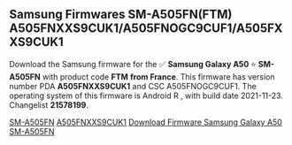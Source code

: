 <h2>Samsung Firmwares SM-A505FN(FTM) A505FNXXS9CUK1/A505FNOGC9CUF1/A505FXXS9CUK1</h2>
Download the Samsung firmware for the ✅ <strong>Samsung Galaxy A50 </strong> ⭐ <strong>SM-A505FN</strong> with product code <strong>FTM</strong> <strong> from France</strong>. This firmware has version number PDA <strong>A505FNXXS9CUK1</strong> and CSC A505FNOGC9CUF1. The operating system of this firmware is Android R , with build date 2021-11-23. Changelist <strong>21578199</strong>.


[SM-A505FN](https://samfirm.shop/samsung/model/SM-A505FN)
[A505FNXXS9CUK1](https://samfirm.shop/samsung/pda/A505FNXXS9CUK1)
[Download Firmware Samsung Galaxy A50 SM-A505FN](https://samfirm.shop/samsung/firmware/476578)

